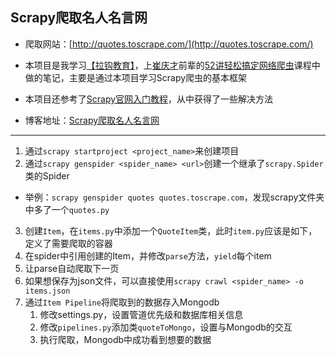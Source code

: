 ## Scrapy爬取名人名言网

* 爬取网站：[http://quotes.toscrape.com/](http://quotes.toscrape.com/)

* 本项目是我学习[【拉钩教育】](https://kaiwu.lagou.com/cours)，上[崔庆才](https://cuiqingcai.com/)前辈的[52讲轻松搞定网络爬虫](https://kaiwu.lagou.com/course/courseInfo.htm?courseId=46#/detail/pc)课程中做的笔记，主要是通过本项目学习Scrapy爬虫的基本框架
* 本项目还参考了[Scrapy官网入门教程](https://scrapy-chs.readthedocs.io/zh_CN/0.24/intro/tutorial.html#item)，从中获得了一些解决方法
* 博客地址：[Scrapy爬取名人名言网](https://daiera.github.io/2021/05/03/Scrapy%E7%88%AC%E5%8F%96%E5%90%8D%E4%BA%BA%E5%90%8D%E8%A8%80%E7%BD%91/)

---

1. 通过`scrapy startproject <project_name>`来创建项目
2.  通过`scrapy genspider <spider_name> <url>`创建一个继承了`scrapy.Spider`类的Spider
   * 举例：`scrapy genspider quotes quotes.toscrape.com`，发现scrapy文件夹中多了一个`quotes.py`
3. 创建`Item`，在`items.py`中添加一个`QuoteItem`类，此时`item.py`应该是如下，定义了需要爬取的容器
4. 在spider中引用创建的Item，并修改`parse`方法，`yield`每个item
5. 让parse自动爬取下一页
6. 如果想保存为json文件，可以直接使用`scrapy crawl <spider_name> -o items.json`
7. 通过`Item Pipeline`将爬取到的数据存入Mongodb
   1. 修改settings.py，设置管道优先级和数据库相关信息
   2. 修改`pipelines.py`添加类`quoteToMongo`，设置与Mongodb的交互
   3. 执行爬取，Mongodb中成功看到想要的数据